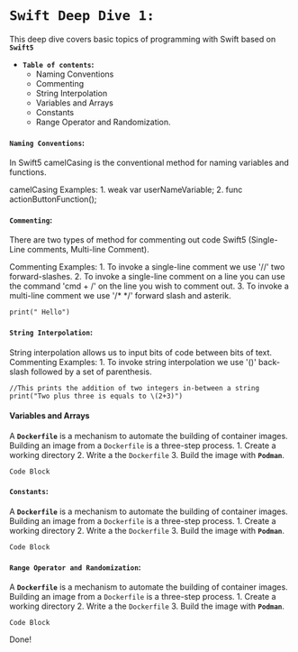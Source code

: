 # **`Swift Deep Dive 1:`**

This deep dive covers basic topics of programming with Swift based on **`Swift5`**

-  **`Table of contents`:**
    - Naming Conventions
    - Commenting
    - String Interpolation    
    - Variables and Arrays
    - Constants
    - Range Operator and Randomization.

#### **`Naming Conventions`:**
In Swift5 camelCasing is the conventional method for naming variables and functions.

camelCasing Examples:
    1. weak var userNameVariable;
    2. func actionButtonFunction();

#### **`Commenting`:**
There are two types of method for commenting out code Swift5 (Single-Line comments, Multi-line Comment). 

Commenting Examples:
    1. To invoke a single-line comment we use '//' two forward-slashes.
    2. To invoke a single-line comment on a line you can use the command 'cmd + /' on the line you wish to comment out.
    3. To invoke a multi-line comment we use '/* */' forward slash and asterik.
    
```
print(" Hello")
```
#### **`String Interpolation`:**
String interpolation allows us to input bits of code between bits of text.
Commenting Examples:
    1. To invoke string interpolation we use '\()' back-slash followed by a set of parenthesis.
    
```
//This prints the addition of two integers in-between a string 
print("Two plus three is equals to \(2+3)")
```    


#### **Variables and Arrays** 
A **`Dockerfile`** is a mechanism to automate the building of container images.
Building an image from a `Dockerfile` is a three-step process.
    1. Create a working directory
    2. Write a the `Dockerfile`
    3. Build the image with **`Podman`**.
    
```
Code Block
``` 

#### **`Constants`:**
A **`Dockerfile`** is a mechanism to automate the building of container images.
Building an image from a `Dockerfile` is a three-step process.
    1. Create a working directory
    2. Write a the `Dockerfile`
    3. Build the image with **`Podman`**.
    
```
Code Block
``` 

#### **`Range Operator and Randomization`:**
A **`Dockerfile`** is a mechanism to automate the building of container images.
Building an image from a `Dockerfile` is a three-step process.
    1. Create a working directory
    2. Write a the `Dockerfile`
    3. Build the image with **`Podman`**.

```
Code Block
``` 

Done!




